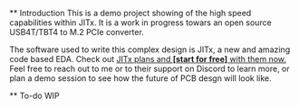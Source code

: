 ** Introduction
This is a demo project showing of the high speed capabilities within JITx. It is a work in progress towars an open source USB4T/TBT4 to M.2 PCIe converter.

The software used to write this complex design is JITx, a new and amazing code based EDA. Check out [JITx plans and **[start for free]** with them now.](https://hubs.la/Q02-p5-70)
Feel free to reach out to me or to their support on Discord to learn more, or plan a demo session to see how the future of PCB desgn will look like.

** To-do
WIP
